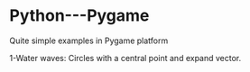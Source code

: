Python---Pygame
===============

Quite simple examples in Pygame platform

1-Water waves:
  Circles with a central point and expand vector.
